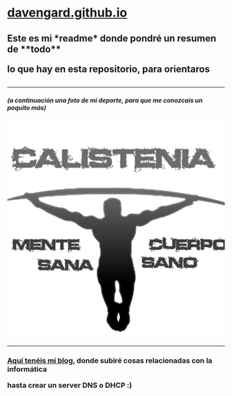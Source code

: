 
<h1><a href=https://davengard.github.io/>davengard.github.io</a></h1>
<p>
 <h2><p>Este es mi *readme* donde pondré un resumen de **todo**</p>
     <p>lo que hay en esta repositorio, para orientaros</p><h2>
  
   <hr>
   
  <h5>(a continuación una foto de mi deporte, para que me conozcais un poquito más)</h5>
  
  ![calistenia](calistenia.png)
  
 <hr>
 
 
 
 <p><h3><a href=https://davengard.wordpress.com/>Aquí tenéis mi blog</a>, donde subiré cosas relacionadas con la informática</p>
 hasta crear un server DNS o DHCP :)</h3>
